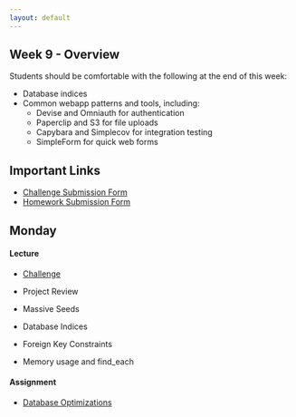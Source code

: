 ```yaml
---
layout: default
---
```


## Week 9 - Overview

Students should be comfortable with the following at the end of this week:

* Database indices
* Common webapp patterns and tools, including:
  * Devise and Omniauth for authentication
  * Paperclip and S3 for file uploads
  * Capybara and Simplecov for integration testing
  * SimpleForm for quick web forms

## Important Links

* [Challenge Submission Form](http://goo.gl/forms/fpcxQCtEqs)
* [Homework Submission Form](https://docs.google.com/forms/d/1lddv00AYx4z9ugJBYv1v2RG_JuMUpWEYPYjQGdCVdgQ/viewform?c=0&w=1)


## Monday

#### Lecture

* [Challenge](https://github.com/masonfmatthews/rails_assignments/blob/master/challenges/discuss_ruby.md)
* Project Review

* Massive Seeds
* Database Indices
* Foreign Key Constraints
* Memory usage and find_each

#### Assignment

* [Database Optimizations](https://github.com/tiyd-rails-2015-01/database_optimizations)


<!--

## Tuesday

#### Lecture

* [Challenge](https://github.com/masonfmatthews/rails_assignments/blob/master/challenges/discuss_rails.md)
* Assignment Review

* Delayed Job
* Active Job
* Email again

#### Assignment

* [Delayed Mailer](https://github.com/tiyd-rails-2015-01/delayed_mailer)

## Wednesday

#### Lecture

* [Challenge](https://github.com/masonfmatthews/rails_assignments/blob/master/challenges/discuss_supporting_technologies.md)
* Assignment Review

* Paperclip
* S3

#### Assignment

* [Reports on S3](https://github.com/tiyd-rails-2015-01/reports_on_s3)

## Thursday

#### Lecture

* [Challenge](https://github.com/masonfmatthews/rails_assignments/blob/master/challenges/discuss_development.md)
* Assignment Review

* Devise and Omniauth (Michael)
* Capybara (Thomas and Chris)
* [SimpleForm](https://github.com/plataformatec/simple_form)







* Multi-tenancy
* Simplecov

* Versioning in a Database
* Disabled_at pattern

* Mocking and stubbing

* Underscore vs hyphen vs camelCase review

* [Merging Apps and Heroku Deployments](https://github.com/masonfmatthews/rails_assignments/tree/master/assignments/heroku_deployments) - AS PAIRS

* [Student Awards](https://github.com/masonfmatthews/rails_assignments/tree/master/assignments/student_awards)

* [Rails Testing and Coverage](https://github.com/masonfmatthews/rails_assignments/tree/master/assignments/rails_testing_and_coverage)

* http://mislav.uniqpath.com/poignant-guide/

* Polymorphism?
* Single Table Inheritance?

* scoped associations

    class Item < ActiveRecord::Base
      has_many :orders do
        def for_user(user_id)
          where(user_id: user_id)
        end
      end
    end

    Item.first.orders.for_user(current_user)

* Multi-tenancy discussion
* Trying to change an array in an outer scope inside a called function.

* NoSQL
-->
